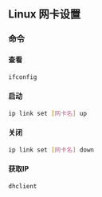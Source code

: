 <!--
 * @Description: 
 * @Version: 1.0
 * @Author: DaLao
 * @Email: dalao@xxx.com
 * @Date: 2022-07-03 18:55:10
 * @LastEditors: dalao
 * @LastEditTime: 2023-04-05 16:30:18
-->

## Linux 网卡设置


### 命令


#### 查看


```sh
ifconfig
```


#### 启动

```sh
ip link set [网卡名] up
```


#### 关闭

```sh
ip link set [网卡名] down
```


#### 获取IP

```sh
dhclient
```